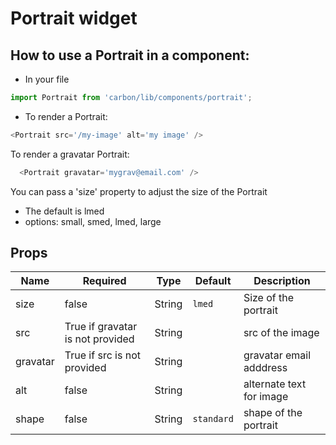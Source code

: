 # Portrait widget

## How to use a Portrait in a component:

* In your file

```javascript
import Portrait from 'carbon/lib/components/portrait';
```

*  To render a Portrait:

```javascript
<Portrait src='/my-image' alt='my image' />
```

To render a gravatar Portrait:

```javascript
  <Portrait gravatar='mygrav@email.com' />
```

You can pass a 'size' property to adjust the size of the Portrait
* The default is lmed
* options: small, smed, lmed, large

## Props

| Name          | Required                         | Type           | Default       | Description              |
| ------------- | -----------                      | -------------  | ------------- | -------------            |
| size          | false                            | String         | `lmed`        | Size of the portrait     |
| src           | True if gravatar is not provided | String         |               | src of the image         |
| gravatar      | True if src is not provided      | String         |               | gravatar email adddress  |
| alt           | false                            | String         |               | alternate text for image |
| shape         | false                            | String         | `standard`    | shape of the portrait    |
